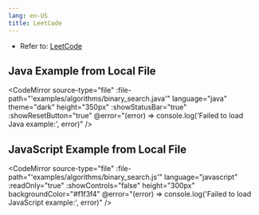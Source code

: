 ```yaml
---
lang: en-US
title: LeetCode
---
```


- Refer to: [LeetCode](https://leetcode.com/)

## Java Example from Local File

<CodeMirror 
  source-type="file"
  :file-path="'examples/algorithms/binary_search.java'"
  language="java"
  theme="dark"
  height="350px"
  :showStatusBar="true"
  :showResetButton="true" 
  @error="(error) => console.log('Failed to load Java example:', error)"
/>

## JavaScript Example from Local File

<CodeMirror 
  source-type="file"
  :file-path="'examples/algorithms/binary_search.js'"
  language="javascript"
  :readOnly="true"
  :showControls="false"
  height="300px"
  backgroundColor="#f1f3f4"
  @error="(error) => console.log('Failed to load JavaScript example:', error)"
/>
